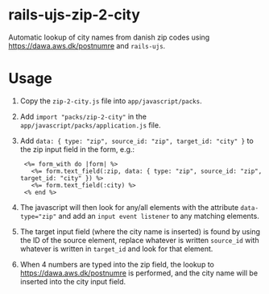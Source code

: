 # rails-ujs-zip-2-city
Automatic lookup of city names from danish zip codes using <https://dawa.aws.dk/postnumre> and `rails-ujs`.

Usage
=====
1. Copy the `zip-2-city.js` file into `app/javascript/packs`.
2. Add `import "packs/zip-2-city"` in the `app/javascript/packs/application.js` file.
3. Add `data: { type: "zip", source_id: "zip", target_id: "city" }` to the zip input field in the form, e.g.:

        <%= form_with do |form| %>
          <%= form.text_field(:zip, data: { type: "zip", source_id: "zip", target_id: "city" }) %>                                                                                                                                                             
          <%= form.text_field(:city) %>
        <% end %>

4. The javascript will then look for any/all elements with the attribute `data-type="zip"` and add an `input event listener` to any matching elements.
5. The target input field (where the city name is inserted) is found by using the ID of the source element, replace whatever is written `source_id` with whatever is written in `target_id` and look for that element.
6. When 4 numbers are typed into the zip field, the lookup to <https://dawa.aws.dk/postnumre> is performed, and the city name will be inserted into the city input field.
